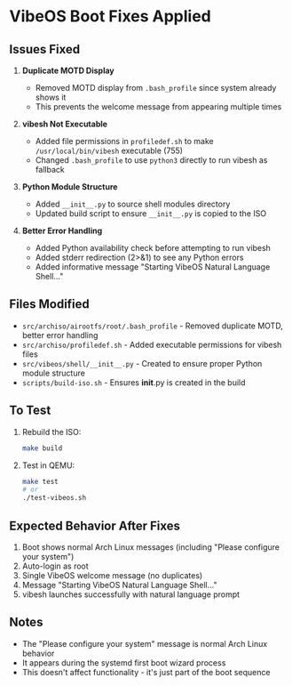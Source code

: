 # VibeOS Boot Fixes Applied

## Issues Fixed

1. **Duplicate MOTD Display**
   - Removed MOTD display from `.bash_profile` since system already shows it
   - This prevents the welcome message from appearing multiple times

2. **vibesh Not Executable**
   - Added file permissions in `profiledef.sh` to make `/usr/local/bin/vibesh` executable (755)
   - Changed `.bash_profile` to use `python3` directly to run vibesh as fallback

3. **Python Module Structure**
   - Added `__init__.py` to source shell modules directory
   - Updated build script to ensure `__init__.py` is copied to the ISO

4. **Better Error Handling**
   - Added Python availability check before attempting to run vibesh
   - Added stderr redirection (2>&1) to see any Python errors
   - Added informative message "Starting VibeOS Natural Language Shell..."

## Files Modified

- `src/archiso/airootfs/root/.bash_profile` - Removed duplicate MOTD, better error handling
- `src/archiso/profiledef.sh` - Added executable permissions for vibesh files
- `src/vibeos/shell/__init__.py` - Created to ensure proper Python module structure
- `scripts/build-iso.sh` - Ensures __init__.py is created in the build

## To Test

1. Rebuild the ISO:
   ```bash
   make build
   ```

2. Test in QEMU:
   ```bash
   make test
   # or
   ./test-vibeos.sh
   ```

## Expected Behavior After Fixes

1. Boot shows normal Arch Linux messages (including "Please configure your system")
2. Auto-login as root
3. Single VibeOS welcome message (no duplicates)
4. Message "Starting VibeOS Natural Language Shell..."
5. vibesh launches successfully with natural language prompt

## Notes

- The "Please configure your system" message is normal Arch Linux behavior
- It appears during the systemd first boot wizard process
- This doesn't affect functionality - it's just part of the boot sequence